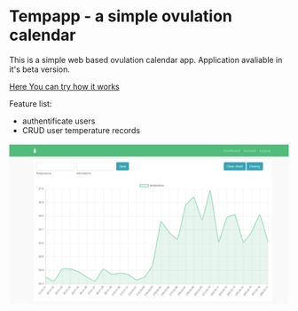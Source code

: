 # Tempapp - a simple ovulation calendar


This is a simple web based ovulation calendar app. Application avaliable in it's beta version. 

[Here You can try how it works](https://ovu-cal.herokuapp.com)

Feature list:
- authentificate users
- CRUD user temperature records

![](images/tempapp_img.jpg)




